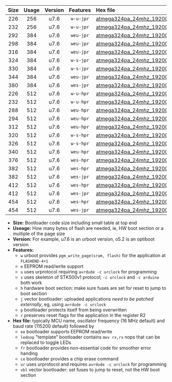 |Size|Usage|Version|Features|Hex file|
|:-:|:-:|:-:|:-:|:--|
|226|256|u7.6|`w-u-jpr`|[atmega324pa_24mhz_19200bps_ur_vbl.hex](https://raw.githubusercontent.com/stefanrueger/urboot/main/bootloaders/atmega324pa/fcpu_24mhz/19200_bps/atmega324pa_24mhz_19200bps_ur_vbl.hex)|
|232|256|u7.6|`w-u-jpr`|[atmega324pa_24mhz_19200bps_lednop_ur_vbl.hex](https://raw.githubusercontent.com/stefanrueger/urboot/main/bootloaders/atmega324pa/fcpu_24mhz/19200_bps/atmega324pa_24mhz_19200bps_lednop_ur_vbl.hex)|
|292|384|u7.6|`weu-jpr`|[atmega324pa_24mhz_19200bps_ee_ur_vbl.hex](https://raw.githubusercontent.com/stefanrueger/urboot/main/bootloaders/atmega324pa/fcpu_24mhz/19200_bps/atmega324pa_24mhz_19200bps_ee_ur_vbl.hex)|
|298|384|u7.6|`weu-jpr`|[atmega324pa_24mhz_19200bps_ee_lednop_ur_vbl.hex](https://raw.githubusercontent.com/stefanrueger/urboot/main/bootloaders/atmega324pa/fcpu_24mhz/19200_bps/atmega324pa_24mhz_19200bps_ee_lednop_ur_vbl.hex)|
|316|384|u7.6|`weu-jpr`|[atmega324pa_24mhz_19200bps_ee_lednop_fr_ur_vbl.hex](https://raw.githubusercontent.com/stefanrueger/urboot/main/bootloaders/atmega324pa/fcpu_24mhz/19200_bps/atmega324pa_24mhz_19200bps_ee_lednop_fr_ur_vbl.hex)|
|324|384|u7.6|`w-s-jpr`|[atmega324pa_24mhz_19200bps_vbl.hex](https://raw.githubusercontent.com/stefanrueger/urboot/main/bootloaders/atmega324pa/fcpu_24mhz/19200_bps/atmega324pa_24mhz_19200bps_vbl.hex)|
|330|384|u7.6|`w-s-jpr`|[atmega324pa_24mhz_19200bps_lednop_vbl.hex](https://raw.githubusercontent.com/stefanrueger/urboot/main/bootloaders/atmega324pa/fcpu_24mhz/19200_bps/atmega324pa_24mhz_19200bps_lednop_vbl.hex)|
|344|384|u7.6|`weu-jpr`|[atmega324pa_24mhz_19200bps_ee_lednop_fr_ce_ur_vbl.hex](https://raw.githubusercontent.com/stefanrueger/urboot/main/bootloaders/atmega324pa/fcpu_24mhz/19200_bps/atmega324pa_24mhz_19200bps_ee_lednop_fr_ce_ur_vbl.hex)|
|380|384|u7.6|`wes-jpr`|[atmega324pa_24mhz_19200bps_ee_vbl.hex](https://raw.githubusercontent.com/stefanrueger/urboot/main/bootloaders/atmega324pa/fcpu_24mhz/19200_bps/atmega324pa_24mhz_19200bps_ee_vbl.hex)|
|226|512|u7.6|`w-u-hpr`|[atmega324pa_24mhz_19200bps_ur.hex](https://raw.githubusercontent.com/stefanrueger/urboot/main/bootloaders/atmega324pa/fcpu_24mhz/19200_bps/atmega324pa_24mhz_19200bps_ur.hex)|
|232|512|u7.6|`w-u-hpr`|[atmega324pa_24mhz_19200bps_lednop_ur.hex](https://raw.githubusercontent.com/stefanrueger/urboot/main/bootloaders/atmega324pa/fcpu_24mhz/19200_bps/atmega324pa_24mhz_19200bps_lednop_ur.hex)|
|288|512|u7.6|`weu-hpr`|[atmega324pa_24mhz_19200bps_ee_ur.hex](https://raw.githubusercontent.com/stefanrueger/urboot/main/bootloaders/atmega324pa/fcpu_24mhz/19200_bps/atmega324pa_24mhz_19200bps_ee_ur.hex)|
|294|512|u7.6|`weu-hpr`|[atmega324pa_24mhz_19200bps_ee_lednop_ur.hex](https://raw.githubusercontent.com/stefanrueger/urboot/main/bootloaders/atmega324pa/fcpu_24mhz/19200_bps/atmega324pa_24mhz_19200bps_ee_lednop_ur.hex)|
|312|512|u7.6|`weu-hpr`|[atmega324pa_24mhz_19200bps_ee_lednop_fr_ur.hex](https://raw.githubusercontent.com/stefanrueger/urboot/main/bootloaders/atmega324pa/fcpu_24mhz/19200_bps/atmega324pa_24mhz_19200bps_ee_lednop_fr_ur.hex)|
|320|512|u7.6|`w-s-hpr`|[atmega324pa_24mhz_19200bps.hex](https://raw.githubusercontent.com/stefanrueger/urboot/main/bootloaders/atmega324pa/fcpu_24mhz/19200_bps/atmega324pa_24mhz_19200bps.hex)|
|326|512|u7.6|`w-s-hpr`|[atmega324pa_24mhz_19200bps_lednop.hex](https://raw.githubusercontent.com/stefanrueger/urboot/main/bootloaders/atmega324pa/fcpu_24mhz/19200_bps/atmega324pa_24mhz_19200bps_lednop.hex)|
|340|512|u7.6|`weu-hpr`|[atmega324pa_24mhz_19200bps_ee_lednop_fr_ce_ur.hex](https://raw.githubusercontent.com/stefanrueger/urboot/main/bootloaders/atmega324pa/fcpu_24mhz/19200_bps/atmega324pa_24mhz_19200bps_ee_lednop_fr_ce_ur.hex)|
|376|512|u7.6|`wes-hpr`|[atmega324pa_24mhz_19200bps_ee.hex](https://raw.githubusercontent.com/stefanrueger/urboot/main/bootloaders/atmega324pa/fcpu_24mhz/19200_bps/atmega324pa_24mhz_19200bps_ee.hex)|
|382|512|u7.6|`wes-hpr`|[atmega324pa_24mhz_19200bps_ee_lednop.hex](https://raw.githubusercontent.com/stefanrueger/urboot/main/bootloaders/atmega324pa/fcpu_24mhz/19200_bps/atmega324pa_24mhz_19200bps_ee_lednop.hex)|
|382|512|u7.6|`wes-jpr`|[atmega324pa_24mhz_19200bps_ee_lednop_vbl.hex](https://raw.githubusercontent.com/stefanrueger/urboot/main/bootloaders/atmega324pa/fcpu_24mhz/19200_bps/atmega324pa_24mhz_19200bps_ee_lednop_vbl.hex)|
|412|512|u7.6|`wes-hpr`|[atmega324pa_24mhz_19200bps_ee_lednop_fr.hex](https://raw.githubusercontent.com/stefanrueger/urboot/main/bootloaders/atmega324pa/fcpu_24mhz/19200_bps/atmega324pa_24mhz_19200bps_ee_lednop_fr.hex)|
|412|512|u7.6|`wes-jpr`|[atmega324pa_24mhz_19200bps_ee_lednop_fr_vbl.hex](https://raw.githubusercontent.com/stefanrueger/urboot/main/bootloaders/atmega324pa/fcpu_24mhz/19200_bps/atmega324pa_24mhz_19200bps_ee_lednop_fr_vbl.hex)|
|454|512|u7.6|`wes-hpr`|[atmega324pa_24mhz_19200bps_ee_lednop_fr_ce.hex](https://raw.githubusercontent.com/stefanrueger/urboot/main/bootloaders/atmega324pa/fcpu_24mhz/19200_bps/atmega324pa_24mhz_19200bps_ee_lednop_fr_ce.hex)|
|454|512|u7.6|`wes-jpr`|[atmega324pa_24mhz_19200bps_ee_lednop_fr_ce_vbl.hex](https://raw.githubusercontent.com/stefanrueger/urboot/main/bootloaders/atmega324pa/fcpu_24mhz/19200_bps/atmega324pa_24mhz_19200bps_ee_lednop_fr_ce_vbl.hex)|

- **Size:** Bootloader code size including small table at top end
- **Useage:** How many bytes of flash are needed, ie, HW boot section or a multiple of the page size
- **Version:** For example, u7.6 is an urboot version, o5.2 is an optiboot version
- **Features:**
  + `w` urboot provides `pgm_write_page(sram, flash)` for the application at `FLASHEND-4+1`
  + `e` EEPROM read/write support
  + `u` uses urprotocol requiring `avrdude -c urclock` for programming
  + `s` uses skeleton of STK500v1 protocol; `-c urclock` and `-c arduino` both work
  + `h` hardware boot section: make sure fuses are set for reset to jump to boot section
  + `j` vector bootloader: uploaded applications *need to be patched externally*, eg, using `avrdude -c urclock`
  + `p` bootloader protects itself from being overwritten
  + `r` preserves reset flags for the application in the register R2
- **Hex file:** typically MCU name, oscillator frequency (16 MHz default) and baud rate (115200 default) followed by
  + `ee` bootloader supports EEPROM read/write
  + `lednop` "template" bootloader contains `mov rx,rx` nops that can be replaced to toggle LEDs
  + `fr` bootloader provides non-essential code for smoother error handing
  + `ce` bootloader provides a chip erase command
  + `ur` uses urprotocol and requires `avrdude -c urclock` for programming
  + `vbl` vector bootloader: set fuses to jump to reset, not the HW boot section
